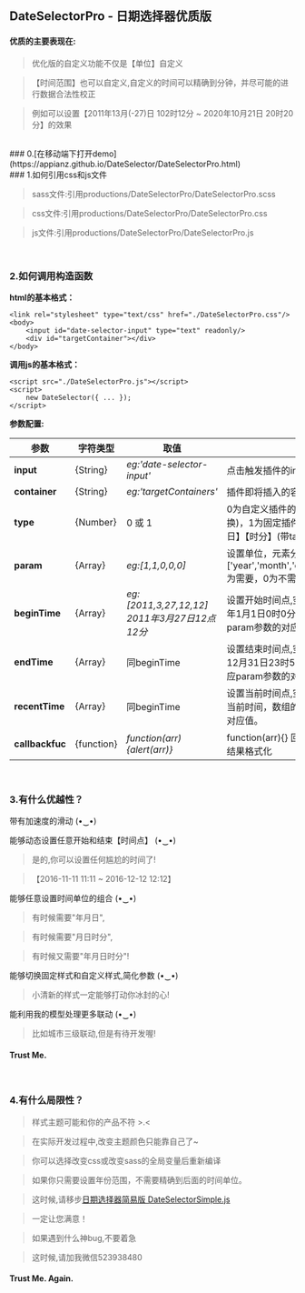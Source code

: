 ## DateSelectorPro - 日期选择器优质版

#### 优质的主要表现在:

> 优化版的自定义功能不仅是【单位】自定义

> 【时间范围】也可以自定义,自定义的时间可以精确到分钟，并尽可能的进行数据合法性校正

> 例如可以设置【2011年13月(-27)日 102时12分 ~ 2020年10月21日 20时20分】的效果

<br/>
### 0.[在移动端下打开demo](https://appianz.github.io/DateSelector/DateSelectorPro.html)
<br/>
### 1.如何引用css和js文件

> sass文件:引用productions/DateSelectorPro/DateSelectorPro.scss

> css文件:引用productions/DateSelectorPro/DateSelectorPro.css

> js文件:引用productions/DateSelectorPro/DateSelectorPro.js

<br/>

### 2.如何调用构造函数

**html的基本格式：**
```
<link rel="stylesheet" type="text/css" href="./DateSelectorPro.css"/>
<body>
    <input id="date-selector-input" type="text" readonly/>
    <div id="targetContainer"></div>
</body>
```

**调用js的基本格式：**
```
<script src="./DateSelectorPro.js"></script>
<script>
    new DateSelector({ ... });
</script>
```

**参数配置:**

| 参数 | 字符类型  |  取值  | 说明 | 
| -----| -----| -----| -----|
|  **input**    |  {String} | *eg:'date-selector-input'* | 点击触发插件的input框的id |
|  **container**    |  {String} |*eg:'targetContainers'*| 插件即将插入的容器id |
|  **type**    | {Number} |0 或 1 | 0为自定义插件的日期单位(不带tab切换)，1为固定插件的日期单位为【年月日】【时分】(带tab切换) |
|  **param**  |  {Array} |*eg:[1,1,0,0,0]*| 设置单位，元素分别对应设置['year','month','day','hour','minute'],1为需要，0为不需要,需要为连续的1 |
|  **beginTime**   |  {Array} |*eg:[2011,3,27,12,12]      2011年3月27日12点12分*| 设置开始时间点,空数组默认设置成1970年1月1日0时0分开始，数组的值对应param参数的对应值。 |
|  **endTime** |  {Array} |同beginTime| 设置结束时间点,空数组默认设置成次年12月31日23时59分结束，数组的值对应param参数的对应值。 |
|  **recentTime**  |  {Array} |同beginTime| 设置当前时间点,空数组默认设置为系统当前时间，数组的值对应param参数的对应值。 |
|  **callbackfuc**   |  {function} |*function(arr){alert(arr)}*| function(arr){} 回调函数，可以自定义结果格式化|
<br/>

### 3.有什么优越性？

带有加速度的滑动 (•‿•)

能够动态设置任意开始和结束【时间点】 (•‿•)

> 是的,你可以设置任何尴尬的时间了!

> 【2016-11-11 11:11 ~ 2016-12-12 12:12】

能够任意设置时间单位的组合 (•‿•) 

> 有时候需要"年月日",

> 有时候需要"月日时分",

> 有时候又需要"年月日时分"!

能够切换固定样式和自定义样式,简化参数 (•‿•)

> 小清新的样式一定能够打动你冰封的心!

能利用我的模型处理更多联动 (•‿•)

> 比如城市三级联动,但是有待开发喔!

#### Trust Me.
<br/>

### 4.有什么局限性？

> 样式主题可能和你的产品不符 >.<

> 在实际开发过程中,改变主题颜色只能靠自己了~

> 你可以选择改变css或改变sass的全局变量后重新编译

> 如果你只需要设置年份范围，不需要精确到后面的时间单位。

> 这时候,请移步[日期选择器简易版 DateSelectorSimple.js](https://github.com/AppianZ/DateSelector/tree/master/productions/DateSelectorSimple)

> 一定让您满意！

> 如果遇到什么神bug,不要着急

> 这时候,请加我微信523938480


#### Trust Me. Again.

